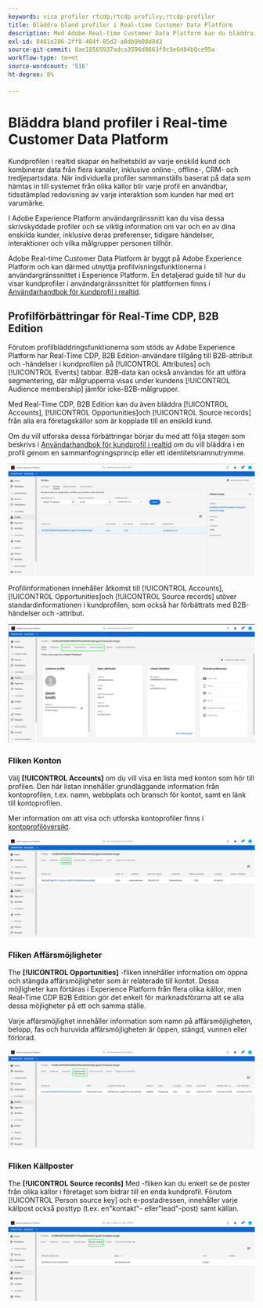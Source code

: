```yaml
---
keywords: visa profiler rtcdp;rtcdp profilvy;rtcdp-profiler
title: Bläddra bland profiler i Real-time Customer Data Platform
description: Med Adobe Real-time Customer Data Platform kan du bläddra bland kundprofildata i realtid med Adobe Experience Platform användargränssnitt.
exl-id: 8481e286-2ff0-484f-85d2-a8db9b08d8d3
source-git-commit: 8ae18565937adca3596d8663f9c9e6d84b0ce95a
workflow-type: tm+mt
source-wordcount: '516'
ht-degree: 0%

---
```



# Bläddra bland profiler i Real-time Customer Data Platform

Kundprofilen i realtid skapar en helhetsbild av varje enskild kund och kombinerar data från flera kanaler, inklusive online-, offline-, CRM- och tredjepartsdata. När individuella profiler sammanställs baserat på data som hämtas in till systemet från olika källor blir varje profil en användbar, tidsstämplad redovisning av varje interaktion som kunden har med ert varumärke.

I Adobe Experience Platform användargränssnitt kan du visa dessa skrivskyddade profiler och se viktig information om var och en av dina enskilda kunder, inklusive deras preferenser, tidigare händelser, interaktioner och vilka målgrupper personen tillhör.

Adobe Real-time Customer Data Platform är byggt på Adobe Experience Platform och kan därmed utnyttja profilvisningsfunktionerna i användargränssnittet i Experience Platform. En detaljerad guide till hur du visar kundprofiler i användargränssnittet för plattformen finns i [Användarhandbok för kundprofil i realtid](../../profile/ui/user-guide.md).

## Profilförbättringar för Real-Time CDP, B2B Edition

Förutom profilbläddringsfunktionerna som stöds av Adobe Experience Platform har Real-Time CDP, B2B Edition-användare tillgång till B2B-attribut och -händelser i kundprofilen på [!UICONTROL Attributes] och [!UICONTROL Events] tabbar. B2B-data kan också användas för att utföra segmentering, där målgrupperna visas under kundens [!UICONTROL Audience membership] jämför icke-B2B-målgrupper.

Med Real-Time CDP, B2B Edition kan du även bläddra [!UICONTROL Accounts], [!UICONTROL Opportunities]och [!UICONTROL Source records] från alla era företagskällor som är kopplade till en enskild kund.

Om du vill utforska dessa förbättringar börjar du med att följa stegen som beskrivs i [Användarhandbok för kundprofil i realtid](../../profile/ui/user-guide.md) om du vill bläddra i en profil genom en sammanfogningsprincip eller ett identitetsnamnutrymme.

![](images/b2b-browse-profile.png)

Profilinformationen innehåller åtkomst till [!UICONTROL Accounts], [!UICONTROL Opportunities]och [!UICONTROL Source records] utöver standardinformationen i kundprofilen, som också har förbättrats med B2B-händelser och -attribut.

![](images/b2b-profile-detail.png)

### Fliken Konton

Välj **[!UICONTROL Accounts]** om du vill visa en lista med konton som hör till profilen. Den här listan innehåller grundläggande information från kontoprofilen, t.ex. namn, webbplats och bransch för kontot, samt en länk till kontoprofilen.

Mer information om att visa och utforska kontoprofiler finns i [kontoprofilöversikt](../accounts/account-profile-overview.md).

![](images/b2b-profile-accounts.png)

### Fliken Affärsmöjligheter

The **[!UICONTROL Opportunities]** -fliken innehåller information om öppna och stängda affärsmöjligheter som är relaterade till kontot. Dessa möjligheter kan förtäras i Experience Platform från flera olika källor, men Real-Time CDP B2B Edition gör det enkelt för marknadsförarna att se alla dessa möjligheter på ett och samma ställe.

Varje affärsmöjlighet innehåller information som namn på affärsmöjligheten, belopp, fas och huruvida affärsmöjligheten är öppen, stängd, vunnen eller förlorad.

![](images/b2b-profile-opportunities.png)

### Fliken Källposter

The **[!UICONTROL Source records]** Med -fliken kan du enkelt se de poster från olika källor i företaget som bidrar till en enda kundprofil. Förutom [!UICONTROL Person source key] och e-postadressen, innehåller varje källpost också posttyp (t.ex. en&quot;kontakt&quot;- eller&quot;lead&quot;-post) samt källan.

![](images/b2b-profile-source-records.png)
